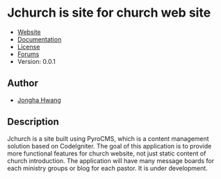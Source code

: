 # Jchurch is site for church web site

* [Website](http://jchurch.us/)
* [Documentation]()
* [License]()
* [Forums]()
* Version: 0.0.1

## Author

* [Jongha Hwang]()

## Description

Jchurch is a site built using PyroCMS, which is a content management solution based on CodeIgniter.
The goal of this application is to provide more functional features for church website, not just static
content of church introduction. The application will have many message boards for each ministry groups
or blog for each pastor. It is under development.
